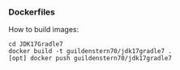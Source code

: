 ### Dockerfiles

How to build images:

    cd JDK17Gradle7
    docker build -t guildenstern70/jdk17gradle7 .
    [opt] docker push guildenstern70/jdk17gradle7


